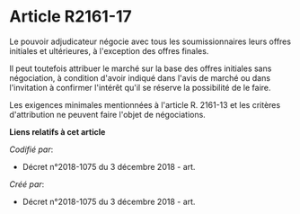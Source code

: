 # Article R2161-17

Le pouvoir adjudicateur négocie avec tous les soumissionnaires leurs offres initiales et ultérieures, à l'exception des
offres finales.

Il peut toutefois attribuer le marché sur la base des offres initiales sans négociation, à condition d'avoir indiqué dans
l'avis de marché ou dans l'invitation à confirmer l'intérêt qu'il se réserve la possibilité de le faire.

Les exigences minimales mentionnées à l'article R. 2161-13 et les critères d'attribution ne peuvent faire l'objet de
négociations.

**Liens relatifs à cet article**

_Codifié par_:

  - Décret n°2018-1075 du 3 décembre 2018 - art.

_Créé par_:

  - Décret n°2018-1075 du 3 décembre 2018 - art.

